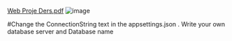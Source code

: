 [Web Proje Ders.pdf](https://github.com/yusufkaan345/Asp.Net-WebAPI-and-Asp.Net-MVC-BLM4531-/files/13849031/Web.Proje.Ders.pdf)
![image](https://github.com/yusufkaan345/Asp.Net-WebAPI-and-Asp.Net-MVC-BLM4531-/assets/79467236/5a2f814e-d48b-43c8-a140-d3186ab5eac6)


#Change the ConnectionString text in the appsettings.json . Write your own database server and Database name
